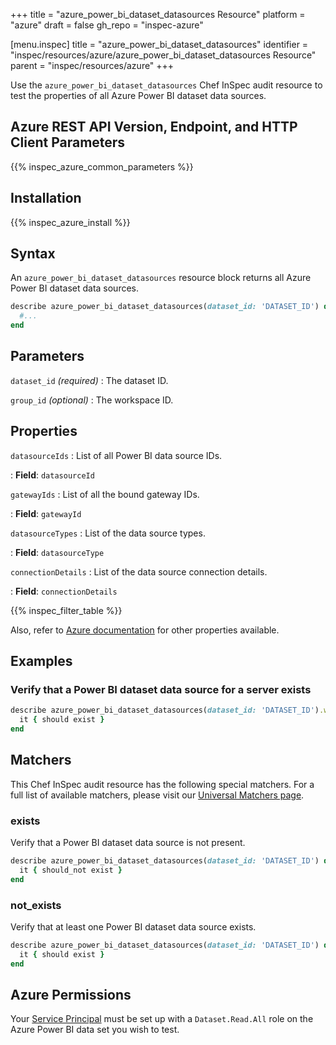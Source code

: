 +++
title = "azure_power_bi_dataset_datasources Resource"
platform = "azure"
draft = false
gh_repo = "inspec-azure"

[menu.inspec]
title = "azure_power_bi_dataset_datasources"
identifier = "inspec/resources/azure/azure_power_bi_dataset_datasources Resource"
parent = "inspec/resources/azure"
+++

Use the `azure_power_bi_dataset_datasources` Chef InSpec audit resource to test the properties of all Azure Power BI dataset data sources.

## Azure REST API Version, Endpoint, and HTTP Client Parameters

{{% inspec_azure_common_parameters %}}

## Installation

{{% inspec_azure_install %}}

## Syntax

An `azure_power_bi_dataset_datasources` resource block returns all Azure Power BI dataset data sources.

```ruby
describe azure_power_bi_dataset_datasources(dataset_id: 'DATASET_ID') do
  #...
end
```

## Parameters

`dataset_id` _(required)_
: The dataset ID.

`group_id` _(optional)_
: The workspace ID.

## Properties

`datasourceIds`
: List of all Power BI data source IDs.

: **Field**: `datasourceId`

`gatewayIds`
: List of all the bound gateway IDs.

: **Field**: `gatewayId`

`datasourceTypes`
: List of the data source types.

: **Field**: `datasourceType`

`connectionDetails`
: List of the data source connection details.

: **Field**: `connectionDetails`

{{% inspec_filter_table %}}

Also, refer to [Azure documentation](https://docs.microsoft.com/en-us/rest/api/power-bi/datasets/get-datasources) for other properties available.

## Examples

### Verify that a Power BI dataset data source for a server exists

```ruby
describe azure_power_bi_dataset_datasources(dataset_id: 'DATASET_ID').where{ connectionDetails[:server] == 'CONNECTION_SERVER' } do
  it { should exist }
end
```

## Matchers

This Chef InSpec audit resource has the following special matchers. For a full list of available matchers, please visit our [Universal Matchers page](https://www.inspec.io/docs/reference/matchers/).

### exists

Verify that a Power BI dataset data source is not present.

```ruby
describe azure_power_bi_dataset_datasources(dataset_id: 'DATASET_ID') do
  it { should_not exist }
end
```

### not_exists

Verify that at least one Power BI dataset data source exists.

``` ruby
describe azure_power_bi_dataset_datasources(dataset_id: 'DATASET_ID') do
  it { should exist }
end
```

## Azure Permissions

Your [Service Principal](https://docs.microsoft.com/en-us/azure/azure-resource-manager/resource-group-create-service-principal-portal) must be set up with a `Dataset.Read.All` role on the Azure Power BI data set you wish to test.
